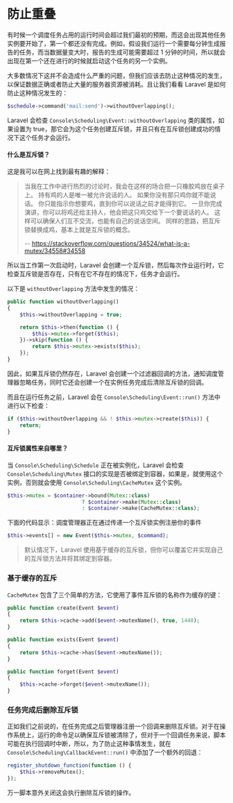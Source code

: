 #  防止重叠

有时候一个调度任务占用的运行时间会超过我们最初的预期，而这会出现其他任务实例要开始了，第一个都还没有完成。例如，假设我们运行一个需要每分钟生成报告的任务，而当数据量变大时，报告的生成可能需要超过 1 分钟的时间，所以就会出现在第一个还在进行的时候就启动这个任务的另一个实例。

大多数情况下这并不会造成什么严重的问题，但我们应该去防止这种情况的发生，以保证数据正确或者防止大量的服务器资源被消耗。且让我们看看 Laravel 是如何防止这种情况发生的：

```php
$schedule->command('mail:send')->withoutOverlapping();
```

Laravel 会检查 `Console\Scheduling\Event::withoutOverlapping` 类的属性，如果设置为 true，那它会为这个任务创建互斥锁，并且只有在互斥锁创建成功的情况下这个任务才会运行。

#### 什么是互斥锁？

这是我可以在网上找到最有趣的解释：

> 当我在工作中进行热烈的讨论时，我会在这样的场合把一只橡胶鸡放在桌子上。 持有鸡的人是唯一被允许说话的人。 如果你没有那只鸡你就不能说话。 你只能指示你想要鸡，直到你可以说话之前才能得到它。 一旦你完成演讲，你可以将鸡还给主持人，他会把这只鸡交给下一个要说话的人。 这样可以确保人们互不交流，也能有自己的说话空间。 同样的思路，把互斥锁替换成鸡，基本上就是互斥锁的概念。
>
> -- https://stackoverflow.com/questions/34524/what-is-a-mutex/34558#34558

所以当工作第一次启动时，Laravel 会创建一个互斥锁，然后每次作业运行时，它检查互斥锁是否存在，只有在它不存在的情况下，任务才会运行。

以下是 `withoutOverlapping` 方法中发生的情况：

```php
public function withoutOverlapping()
{
    $this->withoutOverlapping = true;

    return $this->then(function () {
        $this->mutex->forget($this);
    })->skip(function () {
        return $this->mutex->exists($this);
    });
}
```

因此，如果互斥锁仍然存在，Laravel 会创建一个过滤器回调的方法，通知调度管理器忽略任务，同时它还会创建一个在实例任务完成后清除互斥锁的回调。

而且在运行任务之前，Laravel 会在 `Console\Scheduling\Event::run()` 方法中进行以下检查：

```php
if ($this->withoutOverlapping && ! $this->mutex->create($this)) {
    return;
}
```

#### 互斥锁属性来自哪里？

当 `Console\Scheduling\Schedule` 正在被实例化，Laravel 会检查  `Console\Scheduling\Mutex` 接口的实现是否被绑定到容器，如果是，就使用这个实例，否则就会使用 `Console\Scheduling\CacheMutex` 这个实例。

```php
$this->mutex = $container->bound(Mutex::class)
                        ? $container->make(Mutex::class)
                        : $container->make(CacheMutex::class);
```

下面的代码显示：调度管理器正在通过传递一个互斥锁实例注册你的事件

```php
$this->events[] = new Event($this->mutex, $command);
```

> 默认情况下，Laravel 使用基于缓存的互斥锁，但你可以覆盖它并实现自己的互斥锁方法并将其绑定到容器。

### 基于缓存的互斥

`CacheMutex` 包含了三个简单的方法，它使用了事件互斥锁的名称作为缓存的键：

```php
public function create(Event $event)
{
    return $this->cache->add($event->mutexName(), true, 1440);
}

public function exists(Event $event)
{
    return $this->cache->has($event->mutexName());
}

public function forget(Event $event)
{
    $this->cache->forget($event->mutexName());
}
```

### 任务完成后删除互斥锁

正如我们之前说的，在任务完成之后管理器注册一个回调来删除互斥锁。对于在操作系统上，运行的命令足以确保互斥锁被清除了，但对于一个回调任务来说，脚本可能在执行回调时中断，所以，为了防止这种事情发生，就在  `Console\Scheduling\CallbackEvent::run()` 中添加了一个额外的回退：

```php
register_shutdown_function(function () {
    $this->removeMutex();
});
```

万一脚本意外关闭这会执行删除互斥锁的操作。